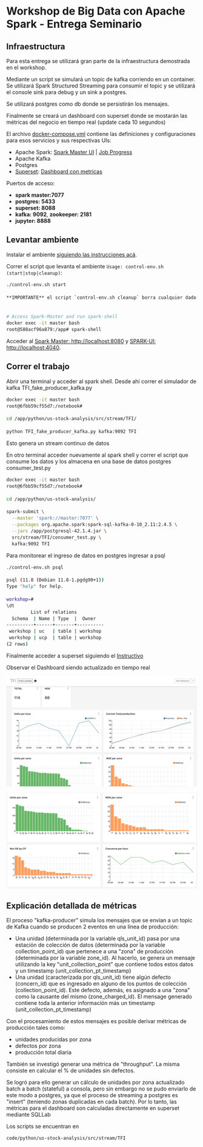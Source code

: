 # Workshop de Big Data con Apache Spark - Entrega Seminario

## Infraestructura

Para esta entrega se  utilizará gran parte de la infraestructura demostrada en el workshop.

Mediante un script se simulará un topic de kafka corriendo en un container.
Se utilizará Spark Structured Streaming para consumir el topic y se utilizará el console sink para debug y un sink a postgres.

Se utilizará postgres como db donde se persistirán los mensajes.

Finalmente se creará un dashboard con superset donde se mostarán las métricas del negocio en tiempo real (update cada 10 segundos)

El archivo [docker-compose.yml](docker-compose.yml) contiene las definiciones y configuraciones para esos servicios y sus respectivas UIs:

* Apache Spark: [Spark Master UI](http://localhost:8080) | [Job Progress](http://localhost:4040)
* Apache Kafka
* Postgres
* [Superset](http://superset.incubator.apache.org): [Dashboard con metricas](http://localhost:8088/)

Puertos de acceso: 
* **spark master:7077**
* **postgres: 5433**
* **superset: 8088**
* **kafka: 9092**, **zookeeper: 2181**
* **jupyter: 8888**


## Levantar ambiente

Instalar el ambiente [siguiendo las instrucciones acá](INSTALL.md).

Correr el script que levanta el ambiente `Usage: control-env.sh (start|stop|cleanup)`:

```bash
./control-env.sh start

**IMPORTANTE** el script `control-env.sh cleanup` borra cualquier dado que haya sido procesado anteriormente.


# Access Spark-Master and run spark-shell
docker exec -it master bash
root@588acf96a879:/app# spark-shell
```

Acceder al [Spark Master: http://localhost:8080](http://localhost:8080) y [SPARK-UI: http://localhost:4040](http://localhost:4040).

## Correr el trabajo

Abrir una terminal y acceder al spark shell. Desde ahí correr el simulador de kafka TFI_fake_producer_kafka.py

```bash
docker exec -it master bash
root@6fbb59cf55d7:/notebook# 

cd /app/python/us-stock-analysis/src/stream/TFI/

python TFI_fake_producer_kafka.py kafka:9092 TFI
```
Esto genera un stream continuo de datos

En otro terminal acceder nuevamente al spark shell y correr el script que consume los datos y los almacena en una base de datos postgres consumer_test.py

```bash
docker exec -it master bash
root@6fbb59cf55d7:/notebook# 

cd /app/python/us-stock-analysis/

spark-submit \
  --master 'spark://master:7077' \
  --packages org.apache.spark:spark-sql-kafka-0-10_2.11:2.4.5 \
  --jars /app/postgresql-42.1.4.jar \
  src/stream/TFI/consumer_test.py \
  kafka:9092 TFI
```

Para monitorear el ingreso de datos en postgres ingresar a psql

```bash
./control-env.sh psql

psql (11.8 (Debian 11.8-1.pgdg90+1))
Type "help" for help.

workshop=#
\dt
         List of relations
  Schema  | Name | Type  |  Owner
----------+------+-------+----------
 workshop | uc   | table | workshop
 workshop | ucp  | table | workshop
(2 rows)
```

Finalmente acceder a superset siguiendo el [Instructivo](README-superset.md)

Observar el Dashboard siendo actualizado en tiempo real

![](./images/superset-seminario.png)

![](./images/superset-seminario-2.png)

## Explicación detallada de métricas

El proceso "kafka-producer" simula los mensajes que se envían a un topic de Kafka cuando se producen 2 eventos en una línea de producción: 

* Una unidad (determinada por la variable qls_unit_id) pasa por una estación de colección de datos (determinada por la variable collection_point_id) que pertenece a una "zona" de producción (determinada por la variable zone_id). Al hacerlo, se genera un mensaje utilizando la key "unit_collection_point" que contiene todos estos datos y un timestamp (unit_collection_pt_timestamp)
* Una unidad (caracterizada por qls_unit_id) tiene algún defecto (concern_id) que es ingresado en alguno de los puntos de colección (collection_point_id). Este defecto, además, es asignado a una "zona" como la causante del mismo (zone_charged_id). El mensage generado contiene toda la anterior información más un timestamp (unit_collection_pt_timestamp)

Con el procesamiento de estos mensajes es posible derivar métricas de producción tales como:
* unidades producidas por zona
* defectos por zona
* producción total diaria

También se investigó generar una métrica de "throughput". La misma consiste en calcular el % de unidades sin defectos.

Se logró para ello generar un cálculo de unidades por zona actualizado batch a batch (stateful) a consola, pero sin embargo no se pudo enviarlo de este modo a postgres, ya que el proceso de streaming a postgres es "insert" (teniendo zonas duplicadas en cada batch).
Por lo tanto, las métricas para el dashboard son calculadas directamente en superset mediante SQLLab

Los scripts se encuentran en 
```bash
code/python/us-stock-analysis/src/stream/TFI
```